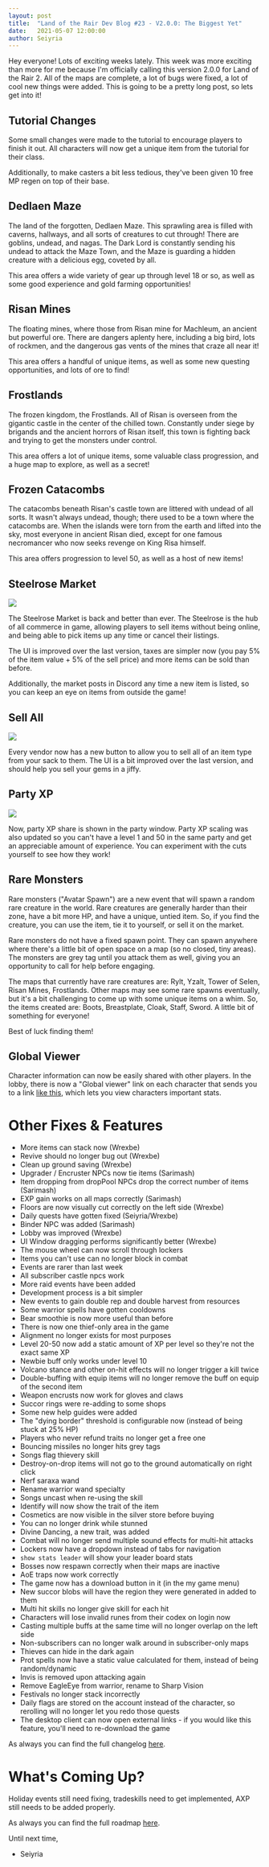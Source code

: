 ```yaml
---
layout: post
title:  "Land of the Rair Dev Blog #23 - V2.0.0: The Biggest Yet"
date:   2021-05-07 12:00:00
author: Seiyria
---
```


Hey everyone! Lots of exciting weeks lately. This week was more exciting than more for me because I'm officially calling this version 2.0.0 for Land of the Rair 2. All of the maps are complete, a lot of bugs were fixed, a lot of cool new things were added. This is going to be a pretty long post, so lets get into it!

## Tutorial Changes

Some small changes were made to the tutorial to encourage players to finish it out. All characters will now get a unique item from the tutorial for their class. 

Additionally, to make casters a bit less tedious, they've been given 10 free MP regen on top of their base.

## Dedlaen Maze

The land of the forgotten, Dedlaen Maze. This sprawling area is filled with caverns, hallways, and all sorts of creatures to cut through! There are goblins, undead, and nagas. The Dark Lord is constantly sending his undead to attack the Maze Town, and the Maze is guarding a hidden creature with a delicious egg, coveted by all.

This area offers a wide variety of gear up through level 18 or so, as well as some good experience and gold farming opportunities!

## Risan Mines

The floating mines, where those from Risan mine for Machleum, an ancient but powerful ore. There are dangers aplenty here, including a big bird, lots of rockmen, and the dangerous gas vents of the mines that craze all near it! 

This area offers a handful of unique items, as well as some new questing opportunities, and lots of ore to find!

## Frostlands

The frozen kingdom, the Frostlands. All of Risan is overseen from the gigantic castle in the center of the chilled town. Constantly under siege by brigands and the ancient horrors of Risan itself, this town is fighting back and trying to get the monsters under control.

This area offers a lot of unique items, some valuable class progression, and a huge map to explore, as well as a secret!

## Frozen Catacombs

The catacombs beneath Risan's castle town are littered with undead of all sorts. It wasn't always undead, though; there used to be a town where the catacombs are. When the islands were torn from the earth and lifted into the sky, most everyone in ancient Risan died, except for one famous necromancer who now seeks revenge on King Risa himself.

This area offers progression to level 50, as well as a host of new items!

## Steelrose Market

![](https://i.imgur.com/bL3Dmcp.png)

The Steelrose Market is back and better than ever. The Steelrose is the hub of all commerce in game, allowing players to sell items without being online, and being able to pick items up any time or cancel their listings. 

The UI is improved over the last version, taxes are simpler now (you pay 5% of the item value + 5% of the sell price) and more items can be sold than before.

Additionally, the market posts in Discord any time a new item is listed, so you can keep an eye on items from outside the game!

## Sell All

![](https://i.imgur.com/g1O6fPP.png)

Every vendor now has a new button to allow you to sell all of an item type from your sack to them. The UI is a bit improved over the last version, and should help you sell your gems in a jiffy.

## Party XP

![](https://i.imgur.com/Sx62f5f.png)

Now, party XP share is shown in the party window. Party XP scaling was also updated so you can't have a level 1 and 50 in the same party and get an appreciable amount of experience. You can experiment with the cuts yourself to see how they work!

## Rare Monsters

Rare monsters ("Avatar Spawn") are a new event that will spawn a random rare creature in the world. Rare creatures are generally harder than their zone, have a bit more HP, and have a unique, untied item. So, if you find the creature, you can use the item, tie it to yourself, or sell it on the market. 

Rare monsters do not have a fixed spawn point. They can spawn anywhere where there's a little bit of open space on a map (so no closed, tiny areas). The monsters are grey tag until you attack them as well, giving you an opportunity to call for help before engaging.

The maps that currently have rare creatures are: Rylt, Yzalt, Tower of Selen, Risan Mines, Frostlands. Other maps may see some rare spawns eventually, but it's a bit challenging to come up with some unique items on a whim. So, the items created are: Boots, Breastplate, Cloak, Staff, Sword. A little bit of something for everyone!

Best of luck finding them!

## Global Viewer

Character information can now be easily shared with other players. In the lobby, there is now a "Global viewer" link on each character that sends you to a link [like this](https://global.rair.land/character/?username=seiyria&charSlot=0), which lets you view characters important stats. 

# Other Fixes & Features

- More items can stack now (Wrexbe)
- Revive should no longer bug out (Wrexbe)
- Clean up ground saving (Wrexbe)
- Upgrader / Encruster NPCs now tie items (Sarimash)
- Item dropping from dropPool NPCs drop the correct number of items (Sarimash)
- EXP gain works on all maps correctly (Sarimash)
- Floors are now visually cut correctly on the left side (Wrexbe)
- Daily quests have gotten fixed (Seiyria/Wrexbe)
- Binder NPC was added (Sarimash)
- Lobby was improved (Wrexbe)
- UI Window dragging performs significantly better (Wrexbe)
- The mouse wheel can now scroll through lockers
- Items you can't use can no longer block in combat
- Events are rarer than last week
- All subscriber castle npcs work
- More raid events have been added
- Development process is a bit simpler
- New events to gain double rep and double harvest from resources
- Some warrior spells have gotten cooldowns
- Bear smoothie is now more useful than before
- There is now one thief-only area in the game
- Alignment no longer exists for most purposes
- Level 20-50 now add a static amount of XP per level so they're not the exact same XP
- Newbie buff only works under level 10
- Volcano stance and other on-hit effects will no longer trigger a kill twice
- Double-buffing with equip items will no longer remove the buff on equip of the second item
- Weapon encrusts now work for gloves and claws
- Succor rings were re-adding to some shops
- Some new help guides were added
- The "dying border" threshold is configurable now (instead of being stuck at 25% HP)
- Players who never refund traits no longer get a free one
- Bouncing missiles no longer hits grey tags
- Songs flag thievery skill
- Destroy-on-drop items will not go to the ground automatically on right click
- Nerf saraxa wand
- Rename warrior wand specialty
- Songs uncast when re-using the skill
- Identify will now show the trait of the item
- Cosmetics are now visible in the silver store before buying
- You can no longer drink while stunned
- Divine Dancing, a new trait, was added
- Combat will no longer send multiple sound effects for multi-hit attacks
- Lockers now have a dropdown instead of tabs for navigation
- `show stats leader` will show your leader board stats
- Bosses now respawn correctly when their maps are inactive
- AoE traps now work correctly
- The game now has a download button in it (in the my game menu)
- New succor blobs will have the region they were generated in added to them
- Multi hit skills no longer give skill for each hit
- Characters will lose invalid runes from their codex on login now
- Casting multiple buffs at the same time will no longer overlap on the left side
- Non-subscribers can no longer walk around in subscriber-only maps
- Thieves can hide in the dark again
- Prot spells now have a static value calculated for them, instead of being random/dynamic
- Invis is removed upon attacking again
- Remove EagleEye from warrior, rename to Sharp Vision
- Festivals no longer stack incorrectly
- Daily flags are stored on the account instead of the character, so rerolling will no longer let you redo those quests
- The desktop client can now open external links - if you would like this feature, you'll need to re-download the game

As always you can find the full changelog [here](https://github.com/LandOfTheRair/LandOfTheRair/blob/master/CHANGELOG.md).

# What's Coming Up?

Holiday events still need fixing, tradeskills need to get implemented, AXP still needs to be added properly.

As always you can find the full roadmap [here](https://github.com/LandOfTheRair/LandOfTheRair/projects/2).

Until next time,

- Seiyria
